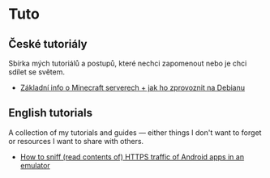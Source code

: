 # Tuto
## České tutoriály
Sbírka mých tutoriálů a postupů, které nechci zapomenout nebo je chci sdílet se světem.
- [Základní info o Minecraft serverech + jak ho zprovoznit na Debianu](cz/debian-minecraft-server/)
## English tutorials
A collection of my tutorials and guides — either things I don't want to forget or resources I want to share with others.
- [How to sniff (read contents of) HTTPS traffic of Android apps in an emulator](en/android-https-sniff/)